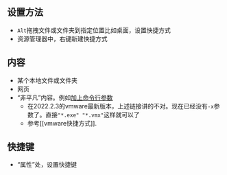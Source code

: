 ## 设置方法
- `Alt`拖拽文件或文件夹到指定位置比如桌面，设置快捷方式
- 资源管理器中，右键新建快捷方式
## 内容
- 某个本地文件或文件夹
- 网页
- “非平凡”内容。例如[加上命令行参数](https://blog.csdn.net/lianghecai52171314/article/details/120112196)
  - 在2022.2.3的vmware最新版本，上述链接讲的不对。现在已经没有`-x`参数了。直接`"*.exe" "*.vmx"`这样就可以了
  - 参考[[vmware快捷方式]].
## 快捷键
- “属性”处，设置快捷键